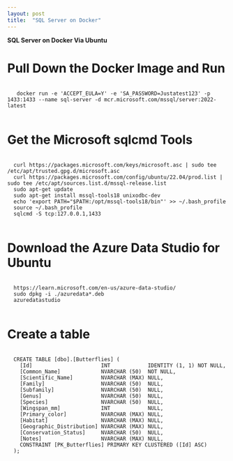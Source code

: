 ```yaml
---
layout: post
title:  "SQL Server on Docker"
---
```

**SQL Server on Docker Via Ubuntu**

<h1>Pull Down the Docker Image and Run</h1>
<pre>
  <code>
   docker run -e 'ACCEPT_EULA=Y' -e 'SA_PASSWORD=Justatest123' -p 1433:1433 --name sql-server -d mcr.microsoft.com/mssql/server:2022-latest
  </code>
</pre>
<h1>Get the Microsoft sqlcmd Tools</h1>
<pre>
  <code>
  curl https://packages.microsoft.com/keys/microsoft.asc | sudo tee /etc/apt/trusted.gpg.d/microsoft.asc
  curl https://packages.microsoft.com/config/ubuntu/22.04/prod.list | sudo tee /etc/apt/sources.list.d/mssql-release.list
  sudo apt-get update
  sudo apt-get install mssql-tools18 unixodbc-dev
  echo 'export PATH="$PATH:/opt/mssql-tools18/bin"' >> ~/.bash_profile
  source ~/.bash_profile
  sqlcmd -S tcp:127.0.0.1,1433
  </code>
</pre>
<h1>Download the Azure Data Studio for Ubuntu</h1>
<pre>
  <code>
  https://learn.microsoft.com/en-us/azure-data-studio/
  sudo dpkg -i ./azuredata*.deb
  azuredatastudio
  </code>
</pre>
<h1>Create a table</h1>
<pre>
  <code>
  CREATE TABLE [dbo].[Butterflies] (
    [Id]                      INT            IDENTITY (1, 1) NOT NULL,
    [Common_Name]             NVARCHAR (50)  NOT NULL,
    [Scientific_Name]         NVARCHAR (MAX) NULL,
    [Family]                  NVARCHAR (50)  NULL,
    [Subfamily]               NVARCHAR (50)  NULL,
    [Genus]                   NVARCHAR (50)  NULL,
    [Species]                 NVARCHAR (50)  NULL,
    [Wingspan_mm]             INT            NULL,
    [Primary_color]           NVARCHAR (MAX) NULL,
    [Habitat]                 NVARCHAR (MAX) NULL,
    [Geographic_Distribution] NVARCHAR (MAX) NULL,
    [Conservation_Status]     NVARCHAR (50)  NULL,
    [Notes]                   NVARCHAR (MAX) NULL,
    CONSTRAINT [PK_Butterflies] PRIMARY KEY CLUSTERED ([Id] ASC)
  );
  </code>
</pre>